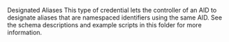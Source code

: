 Designated Aliases
This type of credential lets the controller of an AID to designate aliases that are namespaced identifiers using the same AID.
See the schema descriptions and example scripts in this folder for more information.
